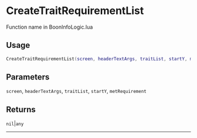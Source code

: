 # CreateTraitRequirementList
Function name in BoonInfoLogic.lua
## Usage
```lua
CreateTraitRequirementList(screen, headerTextArgs, traitList, startY, metRequirement)
```
## Parameters
`screen`, `headerTextArgs`, `traitList`, `startY`, `metRequirement`
## Returns
`nil`|`any`

---